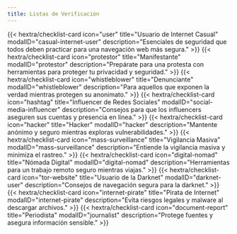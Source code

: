 ```yaml
---
title: Listas de Verificación
---
```

<div class="checklist-grid">
    {{< hextra/checklist-card icon="user" title="Usuario de Internet Casual" modalID="casual-internet-user" description="Esenciales de seguridad que todos deben practicar para una navegación web más segura." >}}
    {{< hextra/checklist-card icon="protestor" title="Manifestante" modalID="protestor" description="Prepárate para una protesta con herramientas para proteger tu privacidad y seguridad." >}}
    {{< hextra/checklist-card icon="whistleblower" title="Denunciante" modalID="whistleblower" description="Para aquellos que exponen la verdad mientras protegen su anonimato." >}}
    {{< hextra/checklist-card icon="hashtag" title="Influencer de Redes Sociales" modalID="social-media-influencer" description="Consejos para que los influencers aseguren sus cuentas y presencia en línea." >}}
    {{< hextra/checklist-card icon="hacker" title="Hacker" modalID="hacker" description="Mantente anónimo y seguro mientras exploras vulnerabilidades." >}}
    {{< hextra/checklist-card icon="mass-surveillance" title="Vigilancia Masiva" modalID="mass-surveillance" description="Entiende la vigilancia masiva y minimiza el rastreo." >}}
    {{< hextra/checklist-card icon="digital-nomad" title="Nómada Digital" modalID="digital-nomad" description="Herramientas para un trabajo remoto seguro mientras viajas." >}}
    {{< hextra/checklist-card icon="tor-website" title="Usuario de la Darknet" modalID="darknet-user" description="Consejos de navegación segura para la darknet." >}}
    {{< hextra/checklist-card icon="internet-pirate" title="Pirata de Internet" modalID="internet-pirate" description="Evita riesgos legales y malware al descargar archivos." >}}
    {{< hextra/checklist-card icon="document-report" title="Periodista" modalID="journalist" description="Protege fuentes y asegura información sensible." >}}
</div>